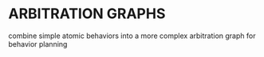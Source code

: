 # ARBITRATION GRAPHS

combine simple atomic behaviors into a more complex arbitration graph for behavior planning
